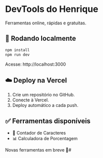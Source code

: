 # DevTools do Henrique
Ferramentas online, rápidas e gratuitas.

## 🚀 Rodando localmente
```bash
npm install
npm run dev
```
Acesse: http://localhost:3000

## ☁️ Deploy na Vercel
1. Crie um repositório no GitHub.
2. Conecte à Vercel.
3. Deploy automático a cada push.

## ✅ Ferramentas disponíveis
- 📝 Contador de Caracteres
- 📊 Calculadora de Porcentagem

Novas ferramentas em breve 🚀#